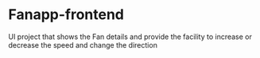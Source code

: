 # Fanapp-frontend
UI project that shows the Fan details and provide the facility to increase or decrease the speed and change the direction
